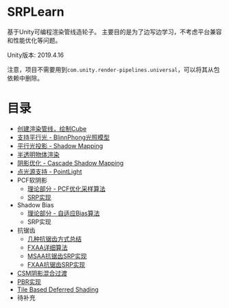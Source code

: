 # SRPLearn

基于Unity可编程渲染管线造轮子。 主要目的是为了边写边学习，不考虑平台兼容和性能优化等问题。


Unity版本: 2019.4.16

注意，项目不需要用到`com.unity.render-pipelines.universal`，可以将其从包依赖中删除。

# 目录

- [创建渲染管线，绘制Cube](https://github.com/wlgys8/SRPLearn/wiki/Hello)
- [支持平行光 - BlinnPhong光照模型](https://github.com/wlgys8/SRPLearn/wiki/DirLight)
- [平行光投影 - Shadow Mapping](https://github.com/wlgys8/SRPLearn/wiki/MainLightShadow)
- [半透明物体渲染](https://github.com/wlgys8/SRPLearn/wiki/Transparent)
- [阴影优化 - Cascade Shadow Mapping](https://github.com/wlgys8/SRPLearn/wiki/CascadeShadowMapping)
- [点光源支持 - PointLight](https://github.com/wlgys8/SRPLearn/wiki/PointLight)
- PCF软阴影
  - [理论部分 - PCF优化采样算法](https://github.com/wlgys8/SRPLearn/wiki/PCFSampleOptimize)
  - [SRP实现](https://github.com/wlgys8/SRPLearn/wiki/ShadowPCF)
- Shadow Bias
  - [理论部分 - 自适应Bias算法](https://github.com/wlgys8/SRPLearn/wiki/ShadowBias)
  - SRP实现
- 抗锯齿
  - [几种抗锯齿方式总结](https://github.com/wlgys8/SRPLearn/wiki/AntiAliasSummary)
  - [FXAA详细算法](https://github.com/wlgys8/SRPLearn/wiki/FXAA)
  - [MSAA抗锯齿SRP实现](https://github.com/wlgys8/SRPLearn/wiki/MSAA_Implement)
  - [FXAA抗锯齿SRP实现](https://github.com/wlgys8/SRPLearn/wiki/FXAA_Implement)
- [CSM阴影混合过渡](https://github.com/wlgys8/SRPLearn/wiki/CSMBlend)
- [PBR实现](https://github.com/wlgys8/SRPLearn/wiki/PBR)
- [Tile Based Deferred Shading](https://github.com/wlgys8/SRPLearn/wiki/DeferredShading)
- 待补充
